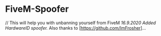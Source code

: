 # FiveM-Spoofer 
// This will help you with unbanning yourself from FiveM 
*16.9.2020 Added HardwareID spoofer.*
Also thanks to [https://github.com/ImFrosher]...
